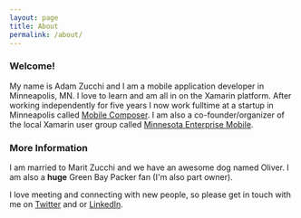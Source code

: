 ```yaml
---
layout: page
title: About
permalink: /about/
---
```

### Welcome!
My name is Adam Zucchi and I am a mobile application developer in Minneapolis, MN.  I love to learn and am all in on the Xamarin platform.  After working independently for five years I now work fulltime at a startup in Minneapolis called [Mobile Composer](https://www.mcomposer.com).  I am also a co-founder/organizer of the local Xamarin user group called [Minnesota Enterprise Mobile](https://www.meetup.com/Minnesota-Enterprise-Mobile/).

### More Information
I am married to Marit Zucchi and we have an awesome dog named Oliver.  I am also a __huge__ Green Bay Packer fan (I'm also part owner).

I love meeting and connecting with new people, so please get in touch with me on [Twitter](https://twitter.com/adamzucchi) and or [LinkedIn](https://www.linkedin.com/in/adamzucchi).
